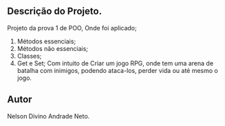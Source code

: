## Descrição do Projeto.
Projeto da prova 1 de POO, Onde foi aplicado;

 1. Métodos essenciais;
 2. Métodos não essenciais;
 3. Classes;
 4. Get e Set;
Com intuito de Criar um jogo RPG, onde tem uma arena de batalha com inimigos, podendo ataca-los, perder vida ou até mesmo o jogo.
## Autor
Nelson Divino Andrade Neto.